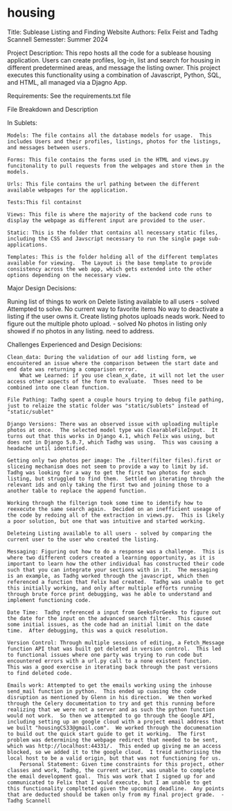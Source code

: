 # housing
Title: Sublease Listing and Finding Website
Authors: Felix Feist and Tadhg Scannell
Semesster: Summer 2024

Project Description: This repo hosts all the code for a sublease housing application.  Users can create profiles, log-in, list and search for housing in different predetermined areas, and message the listing owner.  This project executes this functionality using a combination of Javascript, Python, SQL, and HTML, all managed via a Djagno App.

Requirements: See the requirements.txt file 

File Breakdown and Description



In Sublets:

    Models: The file contains all the database models for usage.  This includes Users and their profiles, listings, photos for the listings, and messages between users.

    Forms: This file contains the forms used in the HTML and views.py funcitonality to pull requests from the webpages and store them in the models.

    Urls: This file contains the url pathing between the different available webpages for the application.

    Tests:This fil containst 

    Views: This file is where the majority of the backend code runs to display the webpage as different input are provided to the user.

    Static: This is the folder that contains all necessary static files, including the CSS and Javscript necessary to run the single page sub-applications.

    Templates: This is the folder holding all of the different templates available for viewing.  The Layout is the base template to provide consistency across the web app, which gets extended into the other options depending on the necessary view.


Major Design Decisions:

Runing list of things to work on 
    Delete listing available to all users - solved   
        Attempted to solve.
    No current way to favorite items
    No way to deactivate a listing if the user owns it.
    Create listing photos uploads neads work.  Need to figure out the multiple photo upload. - solved
    No photos in listing only showed if no photos in any listing. need to address.


Challenges Experienced and Design Decisions:

    Clean_data: During the validation of our add listing form, we encountered an issue where the comparison between the start date and end date was returning a comparison error.  
        What we Learned: if you use clean_x_date, it will not let the user access other aspects of the form to evaluate.  Thses need to be combined into one clean function.

    File Pathing: Tadhg spent a couple hours trying to debug file pathing, just to relaize the static folder was "static/sublets" instead of "static/sublet"

    Django Versions: There was an observed issue with uploading multiple photos at once.  The selected model type was ClearableFileInput.  It turns out that this works in Django 4.1, which Felix was using, but does not in Django 5.0.7, which Tadhg was using.  This was causing a headache until identified.  

    Getting only two photos per image: The .filter(filter files).first or sliceing mechanism does not seem to provide a way to limit by id.  Tadhg was looking for a way to get the first two photos for each listing, but struggled to find them.  Settled on iterating through the relevant ids and only taking the first two and joining those to a another table to replace the append function.

    Working through the filterign took some time to identify how to reexecute the same search again.  Decided on an inefficient useage of the code by redoing all of the extraction in views.py.  This is likely a poor solution, but one that was intuitive and started working.

    Deleteing Listing available to all users - solved by comparing the current user to the user who created the listing.

    Messaging: Figuring out how to do a response was a challenge.  This is where two different coders created a learning opportunity, as it is important to learn how the other individual has constructed their code such that you can integrate your sections with in it.  The messaging is an example, as Tadhg worked through the javascript, which then referenced a function that Felix had created.  Tadhg was unable to get this initially working, and only after multiple efforts running through brute force print debugging, was he able to understand and implement functioning code.

    Date Time:  Tadhg referenced a input from GeeksForGeeks to figure out the date for the input on the advanced search filter.  This caused some initial issues, as the code had an initial limit on the date time.  After debugging, this was a quick resolution.

    Version Control: Through multiple sessions of editing, a Fetch_Message function API that was built got deleted in version control.  This led to functional issues where one party was trying to run code but encountered errors with a url.py call to a none existent function.  This was a good exercise in iterating back through the past versions to find deleted code.

    Emails work: Attempted to get the emails working using the inhouse send_mail function in python.  This ended up cuasing the code disruption as mentioned by Glenn in his direction.  We then worked through the Celery documentation to try and get this running before realizing that we were not a server and as such the python function would not work.  So then we attempted to go through the Google API, including setting up an google cloud with a project email address that we built "housingCS33@gmail.com".  We worked through the documenation to build out the quick start guide to get it working.  The first problem was determining the webpage redirect that needed to be sent, which was http://localhost:44331/.  This ended up giving me an access blocked, so we added it to the google cloud.  I treid authorising the local host to be a valid origin, but that was not functioning for us.
        Personal Statement: Given time constraints for this project, other classes and work, Tadhg, the current writer, was unable to complete the email development goal.  This was work that I signed up for and communicated to Felix that I would execute, but I am unable to get this functionality complteted given the upcoming deadline.  Any points that are deducted should be taken only from my final project grade.  -Tadhg Scannell 
